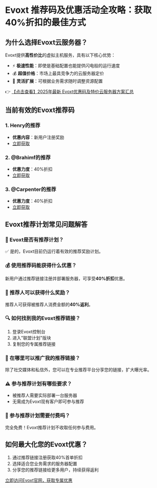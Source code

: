 # Evoxt 推荐码及优惠活动全攻略：获取40%折扣的最佳方式

## 为什么选择Evoxt云服务器？

Evoxt提供**高性价比**的虚拟主机服务，具有以下核心优势：
- ⚡ **极速性能**：即使是基础配置也能提供闪电般的运行速度
- 💰 **超值价格**：市场上最具竞争力的云服务器定价
- 🔄 **灵活扩展**：可根据业务需求随时调整资源配置

👉 [【点击查看】2025年最新 Evoxt优惠码及特价云服务器方案汇总](https://bit.ly/evoxt)

## 当前有效的Evoxt推荐码

### 1. Henry的推荐
- **优惠内容**：新用户注册奖励
- [立即获取](https://bit.ly/evoxt)

### 2. @Brahimf的推荐
- **优惠力度**：40%折扣
- [立即获取](https://bit.ly/evoxt)

### 3. @Carpenter的推荐
- **优惠力度**：40%折扣
- [立即获取](https://bit.ly/evoxt)

## Evoxt推荐计划常见问题解答

### 🤔 Evoxt是否有推荐计划？
✅ 是的，Evoxt目前仍运行着有效的推荐奖励计划。

### 💰 使用推荐码能获得什么优惠？
新用户通过推荐链接注册并部署服务器，可享受**40%折扣**优惠。

### 🔄 推荐人可以获得什么奖励？
推荐人可获得被推荐人消费金额的**40%返利**。

### 🔍 如何找到我的Evoxt推荐链接？
1. 登录Evoxt控制台
2. 进入"联盟计划"版块
3. 复制您的专属推荐链接

### 📢 在哪里可以推广我的推荐链接？
除了社交媒体和私信外，您可以在专业推荐平台分享您的链接，扩大曝光率。

### ⚠️ 参与推荐计划有哪些要求？
- 被推荐人需要实际部署一台服务器
- 无需成为Evoxt现有客户即可参与推荐

### 💸 参与推荐计划需要付费吗？
完全免费！Evoxt推荐计划不收取任何参与费用。

## 如何最大化您的Evoxt优惠？
1. 通过推荐链接注册获取40%首单折扣
2. 选择适合您业务需求的服务器配置
3. 分享您的推荐链接给更多用户，持续获得返利

[立即访问Evoxt官网，获取专属优惠](https://bit.ly/evoxt)